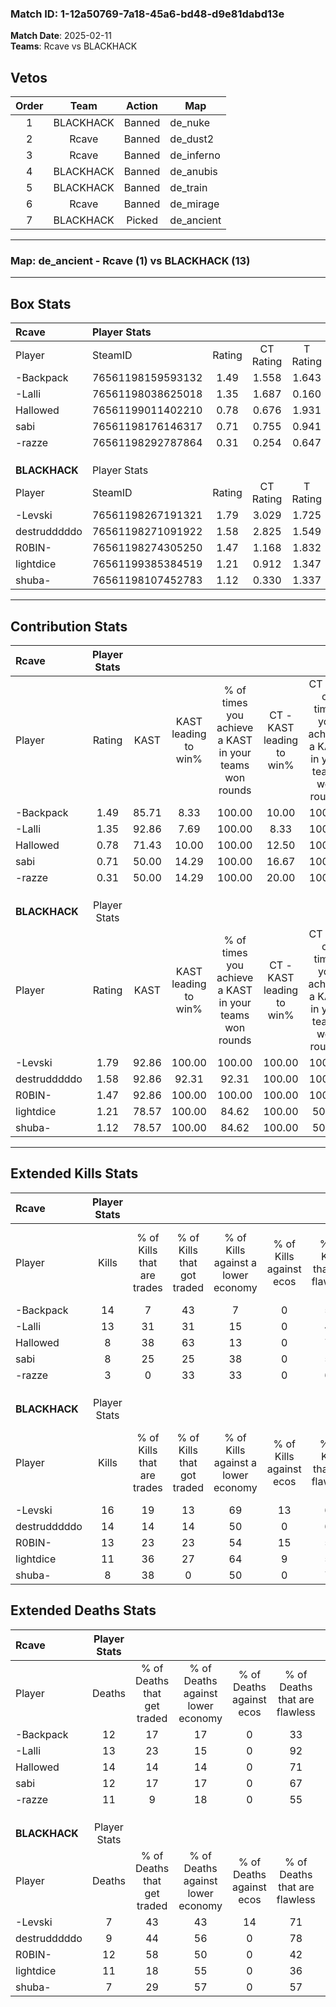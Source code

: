 ### Match ID: 1-12a50769-7a18-45a6-bd48-d9e81dabd13e  
**Match Date**: 2025-02-11  
**Teams**: Rcave vs BLACKHACK  

## Vetos  

| Order | Team | Action | Map |
| :---: | :--: | :----: | --- |
| 1 | BLACKHACK | Banned | de_nuke |
| 2 | Rcave | Banned | de_dust2 |
| 3 | Rcave | Banned | de_inferno |
| 4 | BLACKHACK | Banned | de_anubis |
| 5 | BLACKHACK | Banned | de_train |
| 6 | Rcave | Banned | de_mirage |
| 7 | BLACKHACK | Picked | de_ancient |

---  

### **Map**: de_ancient - Rcave (1) vs BLACKHACK (13)  
---  

## Box Stats  

| **Rcave**     | Player Stats      |        |           |          |       |       |       |         |        |      |     |
| :- | :- | :-: | :-: | :-: | :-: | :-: | :-: | :-: | :-: | :-: | :-: |
| Player        | SteamID           | Rating | CT Rating | T Rating | KAST  |  ADR  | Kills | Assists | Deaths | K/D  | HS% |
| -Backpack     | 76561198159593132 |  1.49  |   1.558   |  1.643   | 85.71 | 118.1 |  14   |    3    |   12   | 1.17 | 21  |
| -Lalli        | 76561198038625018 |  1.35  |   1.687   |  0.160   | 92.86 | 90.8  |  13   |    2    |   13   | 1.00 | 38  |
| Hallowed      | 76561199011402210 |  0.78  |   0.676   |  1.931   | 71.43 | 66.8  |   8   |    3    |   14   | 0.57 | 50  |
| sabi          | 76561198176146317 |  0.71  |   0.755   |  0.941   | 50.00 | 71.1  |   8   |    2    |   12   | 0.67 | 87  |
| -razze        | 76561198292787864 |  0.31  |   0.254   |  0.647   | 50.00 | 34.4  |   3   |    1    |   11   | 0.27 | 33  |
|               |                   |        |           |          |       |       |       |         |        |      |     |
|               |                   |        |           |          |       |       |       |         |        |      |     |
|               |                   |        |           |          |       |       |       |         |        |      |     |
| **BLACKHACK** | Player Stats      |        |           |          |       |       |       |         |        |      |     |
| Player        | SteamID           | Rating | CT Rating | T Rating | KAST  |  ADR  | Kills | Assists | Deaths | K/D  | HS% |
| -Levski       | 76561198267191321 |  1.79  |   3.029   |  1.725   | 92.86 | 97.4  |  16   |    2    |   7    | 2.29 | 50  |
| destrudddddo  | 76561198271091922 |  1.58  |   2.825   |  1.549   | 92.86 | 89.8  |  14   |    4    |   9    | 1.56 | 71  |
| R0BIN-        | 76561198274305250 |  1.47  |   1.168   |  1.832   | 92.86 | 108.5 |  13   |    5    |   12   | 1.08 | 61  |
| lightdice     | 76561199385384519 |  1.21  |   0.912   |  1.347   | 78.57 | 84.1  |  11   |    6    |   11   | 1.00 | 36  |
| shuba-        | 76561198107452783 |  1.12  |   0.330   |  1.337   | 78.57 | 66.2  |   8   |    6    |   7    | 1.14 | 62  |
---  

## Contribution Stats  

| **Rcave**     | Player Stats |       |                      |                                                        |                           |                                                             |                          |                                                            |
| :- | :-: | :-: | :-: | :-: | :-: | :-: | :-: | :-: |
| Player        |    Rating    | KAST  | KAST leading to win% | % of times you achieve a KAST in your teams won rounds | CT - KAST leading to win% | CT - % of times you achieve a KAST in your teams won rounds | T - KAST leading to win% | T - % of times you achieve a KAST in your teams won rounds |
| -Backpack     |     1.49     | 85.71 |         8.33         |                         100.00                         |           10.00           |                           100.00                            |           0.00           |                            0.00                            |
| -Lalli        |     1.35     | 92.86 |         7.69         |                         100.00                         |           8.33            |                           100.00                            |           0.00           |                            0.00                            |
| Hallowed      |     0.78     | 71.43 |        10.00         |                         100.00                         |           12.50           |                           100.00                            |           0.00           |                            0.00                            |
| sabi          |     0.71     | 50.00 |        14.29         |                         100.00                         |           16.67           |                           100.00                            |           0.00           |                            0.00                            |
| -razze        |     0.31     | 50.00 |        14.29         |                         100.00                         |           20.00           |                           100.00                            |           0.00           |                            0.00                            |
|               |              |       |                      |                                                        |                           |                                                             |                          |                                                            |
|               |              |       |                      |                                                        |                           |                                                             |                          |                                                            |
|               |              |       |                      |                                                        |                           |                                                             |                          |                                                            |
| **BLACKHACK** | Player Stats |       |                      |                                                        |                           |                                                             |                          |                                                            |
| Player        |    Rating    | KAST  | KAST leading to win% | % of times you achieve a KAST in your teams won rounds | CT - KAST leading to win% | CT - % of times you achieve a KAST in your teams won rounds | T - KAST leading to win% | T - % of times you achieve a KAST in your teams won rounds |
| -Levski       |     1.79     | 92.86 |        100.00        |                         100.00                         |          100.00           |                           100.00                            |          100.00          |                           100.00                           |
| destrudddddo  |     1.58     | 92.86 |        92.31         |                         92.31                          |          100.00           |                           100.00                            |          90.91           |                           90.91                            |
| R0BIN-        |     1.47     | 92.86 |        100.00        |                         100.00                         |          100.00           |                           100.00                            |          100.00          |                           100.00                           |
| lightdice     |     1.21     | 78.57 |        100.00        |                         84.62                          |          100.00           |                            50.00                            |          100.00          |                           90.91                            |
| shuba-        |     1.12     | 78.57 |        100.00        |                         84.62                          |          100.00           |                            50.00                            |          100.00          |                           90.91                            |
---  

## Extended Kills Stats  

| **Rcave**     | Player Stats |                            |                            |                                    |                         |                              |                                 |                                       |                    |           |
| :- | :-: | :-: | :-: | :-: | :-: | :-: | :-: | :-: | :-: | :-: |
| Player        |    Kills     | % of Kills that are trades | % of Kills that got traded | % of Kills against a lower economy | % of Kills against ecos | % of Kills that are flawless | % of Kills that are close duels | % of Kills that are assisted by flash | Pistol Round Kills | AWP Kills |
| -Backpack     |      14      |             7              |             43             |                 7                  |            0            |              50              |                0                |                   0                   |         2          |     0     |
| -Lalli        |      13      |             31             |             31             |                 15                 |            0            |              46              |                8                |                   0                   |         1          |     0     |
| Hallowed      |      8       |             38             |             63             |                 13                 |            0            |              75              |                0                |                   0                   |         1          |     0     |
| sabi          |      8       |             25             |             25             |                 38                 |            0            |              50              |                0                |                   0                   |         2          |     0     |
| -razze        |      3       |             0              |             33             |                 33                 |            0            |              67              |                0                |                   0                   |         0          |     1     |
|               |              |                            |                            |                                    |                         |                              |                                 |                                       |                    |           |
|               |              |                            |                            |                                    |                         |                              |                                 |                                       |                    |           |
|               |              |                            |                            |                                    |                         |                              |                                 |                                       |                    |           |
| **BLACKHACK** | Player Stats |                            |                            |                                    |                         |                              |                                 |                                       |                    |           |
| Player        |    Kills     | % of Kills that are trades | % of Kills that got traded | % of Kills against a lower economy | % of Kills against ecos | % of Kills that are flawless | % of Kills that are close duels | % of Kills that are assisted by flash | Pistol Round Kills | AWP Kills |
| -Levski       |      16      |             19             |             13             |                 69                 |           13            |              69              |                6                |                   0                   |         2          |     3     |
| destrudddddo  |      14      |             14             |             14             |                 50                 |            0            |              64              |                7                |                   0                   |         3          |     0     |
| R0BIN-        |      13      |             23             |             23             |                 54                 |           15            |              54              |                0                |                   0                   |         3          |     0     |
| lightdice     |      11      |             36             |             27             |                 64                 |            9            |              55              |                0                |                   9                   |         2          |     0     |
| shuba-        |      8       |             38             |             0              |                 50                 |            0            |              75              |               13                |                   0                   |         0          |     0     |
## Extended Deaths Stats  

| **Rcave**     | Player Stats |                             |                                   |                          |                               |                            |                           |               |
| :- | :-: | :-: | :-: | :-: | :-: | :-: | :-: | :-: |
| Player        |    Deaths    | % of Deaths that get traded | % of Deaths against lower economy | % of Deaths against ecos | % of Deaths that are flawless | % of Deaths that are close | % of Deaths while blinded | Deaths to AWP |
| -Backpack     |      12      |             17              |                17                 |            0             |              33               |             8              |             0             |       1       |
| -Lalli        |      13      |             23              |                15                 |            0             |              92               |             0              |             0             |       0       |
| Hallowed      |      14      |             14              |                14                 |            0             |              71               |             0              |             7             |       1       |
| sabi          |      12      |             17              |                17                 |            0             |              67               |             17             |             0             |       1       |
| -razze        |      11      |              9              |                18                 |            0             |              55               |             0              |             0             |       0       |
|               |              |                             |                                   |                          |                               |                            |                           |               |
|               |              |                             |                                   |                          |                               |                            |                           |               |
|               |              |                             |                                   |                          |                               |                            |                           |               |
| **BLACKHACK** | Player Stats |                             |                                   |                          |                               |                            |                           |               |
| Player        |    Deaths    | % of Deaths that get traded | % of Deaths against lower economy | % of Deaths against ecos | % of Deaths that are flawless | % of Deaths that are close | % of Deaths while blinded | Deaths to AWP |
| -Levski       |      7       |             43              |                43                 |            14            |              71               |             0              |             0             |       0       |
| destrudddddo  |      9       |             44              |                56                 |            0             |              78               |             0              |             0             |       0       |
| R0BIN-        |      12      |             58              |                50                 |            0             |              42               |             0              |             0             |       0       |
| lightdice     |      11      |             18              |                55                 |            0             |              36               |             9              |             0             |       0       |
| shuba-        |      7       |             29              |                57                 |            0             |              57               |             0              |             0             |       1       |
